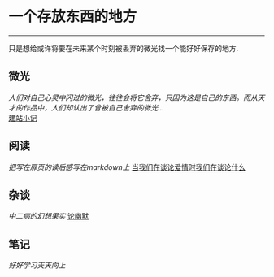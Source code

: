 # 一个存放东西的地方
----
只是想给或许将要在未来某个时刻被丢弃的微光找一个能好好保存的地方.

## 微光
*人们对自己心灵中闪过的微光，往往会将它舍弃，只因为这是自己的东西。而从天才的作品中，人们却认出了曾被自己舍弃的微光…*  
[建站小记](./Lights/helloworld/helloworld.md)

## 阅读
*把写在扉页的读后感写在markdown上*
[当我们在谈论爱情时我们在谈论什么](./Reading/carverLOVE/carverLOVE.md)

## 杂谈
*中二病的幻想果实*
[论幽默](./Jottings/humors/humors.md)

## 笔记
*好好学习天天向上*